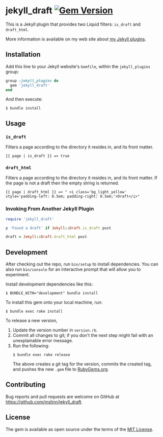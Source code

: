 jekyll_draft
[![Gem Version](https://badge.fury.io/rb/jekyll_draft.svg)](https://badge.fury.io/rb/jekyll_draft)
===========

This is a Jekyll plugin that provides two Liquid filters: `is_draft` and `draft_html`.

More information is available on my web site about [my Jekyll plugins](https://www.mslinn.com/blog/2020/10/03/jekyll-plugins.html).


## Installation

Add this line to your Jekyll website's `Gemfile`, within the `jekyll_plugins` group:

```ruby
group :jekyll_plugins do
  gem 'jekyll_draft'
end
```

And then execute:

    $ bundle install


## Usage

### `is_draft`

Filters a page according to the directory it resides in, and its front matter.
```
{{ page | is_draft }} => true
```

### `draft_html`
Filters a page according to the directory it resides in, and its front matter.
If the page is not a draft then the empty string is returned.
```
{{ page | draft_html }} => " <i class='bg_light_yellow' style='padding-left: 0.5em; padding-right: 0.5em;'>Draft</i>"
```

### Invoking From Another Jekyll Plugin
```ruby
require 'jekyll_draft'

p 'Found a draft' if Jekyll::Draft.is_draft post

draft = Jekyll::Draft.draft_html post
```


## Development

After checking out the repo, run `bin/setup` to install dependencies. You can also run `bin/console` for an interactive prompt that will allow you to experiment.

Install development dependencies like this:
```
$ BUNDLE_WITH="development" bundle install
```

To install this gem onto your local machine, run:
```shell
$ bundle exec rake install
```

To release a new version,
  1. Update the version number in `version.rb`.
  2. Commit all changes to git; if you don't the next step might fail with an unexplainable error message.
  3. Run the following:
     ```shell
     $ bundle exec rake release
     ```
     The above creates a git tag for the version, commits the created tag,
     and pushes the new `.gem` file to [RubyGems.org](https://rubygems.org).


## Contributing

Bug reports and pull requests are welcome on GitHub at https://github.com/mslinn/jekyll_draft.


## License

The gem is available as open source under the terms of the [MIT License](https://opensource.org/licenses/MIT).
